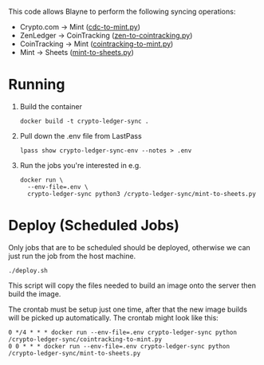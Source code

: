 This code allows Blayne to perform the following syncing operations:

* Crypto.com → Mint ([cdc-to-mint.py](crypto-ledger-sync/cdc-to-mint.py))
* ZenLedger → CoinTracking ([zen-to-cointracking.py](crypto-ledger-sync/zen-to-cointracking.py))
* CoinTracking → Mint ([cointracking-to-mint.py](crypto-ledger-sync/cointracking-to-mint.py))
* Mint → Sheets ([mint-to-sheets.py](crypto-ledger-sync/mint-to-sheets.py))

# Running

1. Build the container

       docker build -t crypto-ledger-sync .

2. Pull down the .env file from LastPass

       lpass show crypto-ledger-sync-env --notes > .env

3. Run the jobs you're interested in e.g.

       docker run \
         --env-file=.env \
         crypto-ledger-sync python3 /crypto-ledger-sync/mint-to-sheets.py

# Deploy (Scheduled Jobs)

Only jobs that are to be scheduled should be deployed, otherwise we can just
run the job from the host machine.

    ./deploy.sh

This script will copy the files needed to build an image onto the server then
build the image. 

The crontab must be setup just one time, after that the new image builds will
be picked up automatically. The crontab might look like this:

    0 */4 * * * docker run --env-file=.env crypto-ledger-sync python /crypto-ledger-sync/cointracking-to-mint.py
    0 0 * * * docker run --env-file=.env crypto-ledger-sync python /crypto-ledger-sync/mint-to-sheets.py